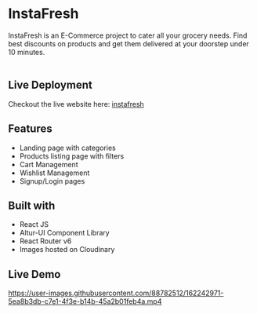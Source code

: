 <h1>
   InstaFresh
</h1>

<p>
    InstaFresh is an E-Commerce project to cater all your grocery needs. Find best discounts on products and get them delivered at your doorstep under 10 minutes.
  <br>
  <br>
</p>


## Live Deployment

Checkout the live website here: [instafresh](https://instafresh.netlify.app/)

## Features

- Landing page with categories
- Products listing page with filters
- Cart Management 
- Wishlist Management
- Signup/Login pages

## Built with


- React JS 
- Altur-UI Component Library
- React Router v6
- Images hosted on Cloudinary 

## Live Demo

https://user-images.githubusercontent.com/88782512/162242971-5ea8b3db-c7e1-4f3e-b14b-45a2b01feb4a.mp4



